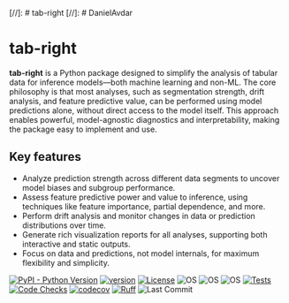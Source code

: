 [//]: # tab-right
[//]: # DanielAvdar
# tab-right

**tab-right** is a Python package designed to simplify the analysis of tabular data for inference models—both machine learning and non-ML. The core philosophy is that most analyses, such as segmentation strength, drift analysis, and feature predictive value, can be performed using model predictions alone, without direct access to the model itself. This approach enables powerful, model-agnostic diagnostics and interpretability, making the package easy to implement and use.

## Key features
- Analyze prediction strength across different data segments to uncover model biases and subgroup performance.
- Assess feature predictive power and value to inference, using techniques like feature importance, partial dependence, and more.
- Perform drift analysis and monitor changes in data or prediction distributions over time.
- Generate rich visualization reports for all analyses, supporting both interactive and static outputs.
- Focus on data and predictions, not model internals, for maximum flexibility and simplicity.

[![PyPI - Python Version](https://img.shields.io/pypi/pyversions/python-template)](https://pypi.org/project/python-template/)
[![version](https://img.shields.io/pypi/v/python-template)](https://img.shields.io/pypi/v/python-template)
[![License](https://img.shields.io/:license-MIT-blue.svg)](https://opensource.org/licenses/MIT)
![OS](https://img.shields.io/badge/ubuntu-blue?logo=ubuntu)
![OS](https://img.shields.io/badge/win-blue?logo=windows)
![OS](https://img.shields.io/badge/mac-blue?logo=apple)
[![Tests](https://github.com/DanielAvdar/python-template/actions/workflows/ci.yml/badge.svg)](https://github.com/DanielAvdar/python-template/actions/workflows/ci.yml)
[![Code Checks](https://github.com/DanielAvdar/python-template/actions/workflows/code-checks.yml/badge.svg)](https://github.com/DanielAvdar/python-template/actions/workflows/code-checks.yml)
[![codecov](https://codecov.io/gh/DanielAvdar/python-template/graph/badge.svg?token=N0V9KANTG2)](https://codecov.io/gh/DanielAvdar/python-template)
[![Ruff](https://img.shields.io/endpoint?url=https://raw.githubusercontent.com/astral-sh/ruff/main/assets/badge/v2.json)](https://github.com/astral-sh/ruff)
![Last Commit](https://img.shields.io/github/last-commit/DanielAvdar/python-template/main)
